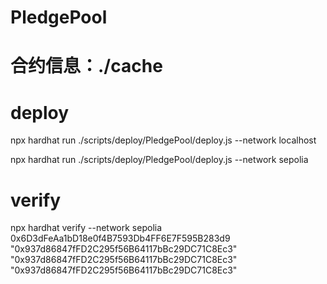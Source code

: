 # PledgePool
# 合约信息：./cache
# deploy
npx hardhat run ./scripts/deploy/PledgePool/deploy.js --network localhost

npx hardhat run ./scripts/deploy/PledgePool/deploy.js --network sepolia

# verify
npx hardhat verify --network sepolia 0x6D3dFeAa1bD18e0f4B7593Db4FF6E7F595B283d9 "0x937d86847fFD2C295f56B64117bBc29DC71C8Ec3" "0x937d86847fFD2C295f56B64117bBc29DC71C8Ec3" "0x937d86847fFD2C295f56B64117bBc29DC71C8Ec3"



